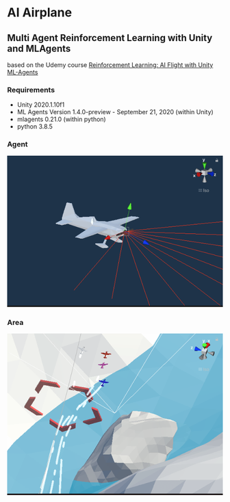 # AI Airplane
## Multi Agent Reinforcement Learning with Unity and MLAgents

based on the Udemy course [Reinforcement Learning: AI Flight with Unity ML-Agents](https://www.udemy.com/course/ai-flight/)

### Requirements
- Unity 2020.1.10f1
- ML Agents Version 1.4.0-preview - September 21, 2020 (within Unity)
- mlagents 0.21.0 (within python)
- python 3.8.5

### Agent

![agent](public/img/Screenshot1.png)

### Area

![agent](public/img/Screenshot2.png)
